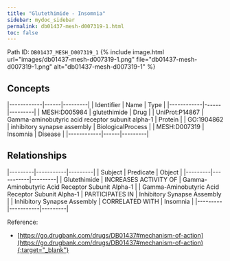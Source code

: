 ```yaml
---
title: "Glutethimide - Insomnia"
sidebar: mydoc_sidebar
permalink: db01437-mesh-d007319-1.html
toc: false 
---
```



Path ID: `DB01437_MESH_D007319_1`
{% include image.html url="images/db01437-mesh-d007319-1.png" file="db01437-mesh-d007319-1.png" alt="db01437-mesh-d007319-1" %}

## Concepts

|------------|------|---------|
| Identifier | Name | Type    |
|------------|------|---------|
| MESH:D005984 | glutethimide | Drug |
| UniProt:P14867 | Gamma-aminobutyric acid receptor subunit alpha-1 | Protein |
| GO:1904862 | inhibitory synapse assembly | BiologicalProcess |
| MESH:D007319 | Insomnia | Disease |
|------------|------|---------|

## Relationships

|---------|-----------|---------|
| Subject | Predicate | Object  |
|---------|-----------|---------|
| Glutethimide | INCREASES ACTIVITY OF | Gamma-Aminobutyric Acid Receptor Subunit Alpha-1 |
| Gamma-Aminobutyric Acid Receptor Subunit Alpha-1 | PARTICIPATES IN | Inhibitory Synapse Assembly |
| Inhibitory Synapse Assembly | CORRELATED WITH | Insomnia |
|---------|-----------|---------|

Reference:
  - [https://go.drugbank.com/drugs/DB01437#mechanism-of-action](https://go.drugbank.com/drugs/DB01437#mechanism-of-action){:target="_blank"}
